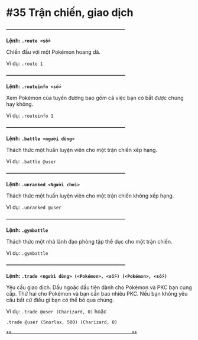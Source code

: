 # #35 Trận chiến, giao dịch

~~**———————————————————————**~~

__Lệnh: ``.route <số>``__

Chiến đấu với một Pokémon hoang dã.

Ví dụ: ``.route 1``

~~**———————————————————————**~~

__Lệnh: ``.routeinfo <số>``__

Xem Pokémon của tuyến đường bao gồm cả việc bạn có bắt được chúng hay không.

Ví dụ: ``.routeinfo 1``

~~**———————————————————————**~~

__Lệnh: ``.battle <người dùng>``__

Thách thức một huấn luyện viên cho một trận chiến xếp hạng.

Ví dụ: ``.battle @user``

~~**———————————————————————**~~

__Lệnh: ``.unranked <Người chơi>``__

Thách thức một huấn luyện viên cho một trận chiến không xếp hạng.

Ví dụ: ``.unranked @user``

~~**———————————————————————**~~

__Lệnh: ``.gymbattle``__

Thách thức một nhà lãnh đạo phòng tập thể dục cho một trận chiến.

Ví dụ: ``.gymbattle``

~~**———————————————————————**~~

__Lệnh: ``.trade <người dùng> (<Pokémon>, <số>) (<Pokémon>, <số>)``__

Yêu cầu giao dịch. Dấu ngoặc đầu tiên dành cho Pokémon và PKC bạn cung cấp. Thứ hai cho Pokémon và bạn cần bao nhiêu PKC. Nếu bạn không yêu cầu bất cứ điều gì bạn có thể bỏ qua chúng.

Ví dụ: ``.trade @user (Charizard, 0)`` hoặc

``.trade @user (Snorlax, 500) (Charizard, 0)``

~~**——————————————————————— **~~
